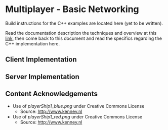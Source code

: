 # Multiplayer - Basic Networking

Build instructions for the C++ examples are located here (yet to be written).

Read the documentation description the techniques and overview at this [link](https://github.com/ProfPorkins/GameTech/blob/master/doc/multiplayer/Multiplayer-Step-1.md), then come back to this document and read the specifics regarding the C++ implementation here.

## Client Implementation

## Server Implementation

## Content Acknowledgements

* Use of *playerShip1_blue.png* under Creative Commons License
  * Source: http://www.kenney.nl
* Use of *playerShip1_red.png* under Creative Commons License
  * Source: http://www.kenney.nl
